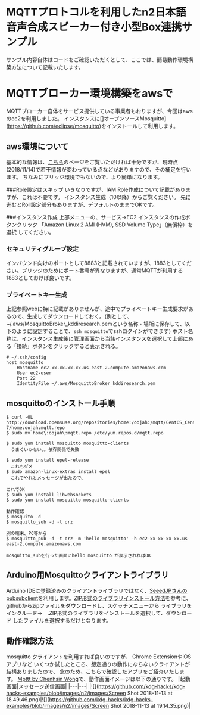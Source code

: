 MQTTプロトコルを利用したn2日本語音声合成スピーカー付き小型Box連携サンプル
=========================
サンプル内容自体はコードをご確認いただくとして、ここでは、簡易動作環境構築方法について記載いたします。

# MQTTブローカー環境構築をawsで
MQTTブローカー自体をサービス提供している事業者もおりますが、今回はawsのec2を利用しました。
インスタンスに[]オープンソースMosquitto](https://github.com/eclipse/mosquitto)をインストールして利用します。

## aws環境について
基本的な情報は、[こちら](https://aws.amazon.com/jp/blogs/news/how-to-bridge-mosquitto-mqtt-broker-to-aws-iot/)のページをご覧いただければ十分ですが、現時点(2018/11/14)で若干情報が変わっている点などがありますので、その補足を行います。
ちなみにブリッジ環境でもないので、より簡単になります。

###Role設定はスキップ
いきなりですが、IAM Role作成について記載がありますが、これは不要です。
インスタンス生成（10以降）からご覧ください。
先に進むとRoll設定部分もありますが、デフォルトのままでOKです。

###インスタンス作成
上部メニューの、サービス->EC2
インスタンスの作成ボタンクリック
「Amazon Linux 2 AMI (HVM), SSD Volume Type」（無償枠）を選択
してください。

### セキュリティグループ設定
インバウンド向けのポートとして8883と記載されていますが、1883としてください。ブリッジのためにポート番号が異なりますが、通常MQTTが利用する1883としておけば良いです。

### プライベートキー生成
上記参照webに特に記載がありませんが、途中でプライベートキー生成要求があるので、生成してダウンロードしておく。(例として、~/.aws/MosquittoBroker_kddiresearch.pemという名称・場所に保存して、以下のように設定することで、`ssh mosquitto`でsshログインができます)
ホスト名称は、インスタンス生成後に管理画面から当該インスタンスを選択して上部にある「接続」ボタンをクリックすると表示される。
```
# ~/.ssh/config
host mosquitto
	Hostname ec2-xx.xx.xx.xx.us-east-2.compute.amazonaws.com
	User ec2-user
	Port 22
	IdentityFile ~/.aws/MosquittoBroker_kddiresearch.pem
```

## mosquittoのインストール手順

```/bin/bash
$ curl -OL http://download.opensuse.org/repositories/home:/oojah:/mqtt/CentOS_CentOS-7/home:oojah:mqtt.repo
$ sudo mv home\:oojah\:mqtt.repo /etc/yum.repos.d/mqtt.repo

$ sudo yum install mosquitto mosquitto-clients
　うまくいかない。。依存関係で失敗

$ sudo yum install epel-release
　これもダメ
$ sudo amazon-linux-extras install epel
　これでやれとメッセージが出たので、

これでOK
$ sudo yum install libwebsockets
$ sudo yum install mosquitto mosquitto-clients

動作確認
$ mosquito -d
$ mosquitto_sub -d -t orz

別の端末、PC等から
$ mosquitto_pub -d -t orz -m 'hello mosquitto' -h ec2-xx-xx-xx-xx.us-east-2.compute.amazonaws.com

mosquitto_subを行った画面にhello mosquitto が表示されればOK
```

## Arduino用Mosquittoクライアントライブラリ
Arduino IDEに登録済みのクライアントライブラリではなく、[SeeedJPさんのpubsubclient](https://github.com/SeeedJP/pubsubclient)を利用します。[ZIP形式のライブラリインストール方法](https://www.mgo-tec.com/arduino-ide-lib-zip-instal)を参考に、githubからzipファイルをダウンロードし、スケッチメニューから
ライブラリをインクルード->　.ZIP形式のライブラリをインストールを選択して、ダウンロード
したファイルを選択するだけとなります。

## 動作確認方法
mosquitto クライアントを利用すれば良いのですが、
Chrome ExtensionやiOSアプリなど
いくつか試したところ、想定通りの動作にならないクライアントが結構ありましたので、
念のため、こちらで確認したアプリをご紹介いたします。
[Mpttt by Chenhsin Wong](https://appadvice.com/app/mqttt/1217080708)で、動作画面イメージは以下の通りです。
|起動画面|メッセージ送信画面|
|---|---|
|![](https://github.com/kdg-hacks/kdg-hacks-examples/blob/images/n2/images/Screen Shot 2018-11-13 at 18.49.46.png)|![](https://github.com/kdg-hacks/kdg-hacks-examples/blob/images/n2/images/Screen Shot 2018-11-13 at 19.14.35.png)|







